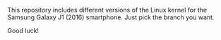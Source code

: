 This repository includes different versions of the Linux kernel for the Samsung Galaxy J1 (2016) smartphone.
Just pick the branch you want.

Good luck!
